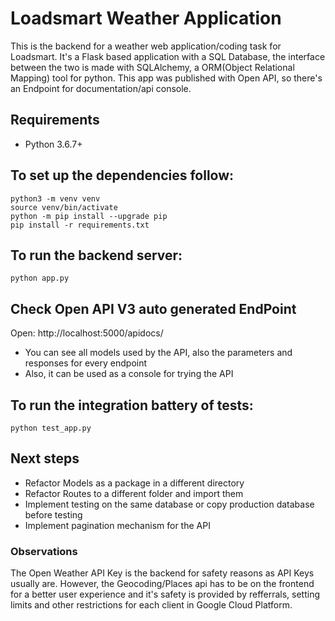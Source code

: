 # Loadsmart Weather Application
This is the backend for a weather web application/coding task for Loadsmart. It's a Flask based application with a SQL Database, the interface between the two is made with SQLAlchemy, a ORM(Object Relational Mapping) tool for python. This app was published with Open API, so there's an Endpoint for documentation/api console.

## Requirements
- Python 3.6.7+

## To set up the dependencies follow:
```
python3 -m venv venv
source venv/bin/activate
python -m pip install --upgrade pip
pip install -r requirements.txt
```

## To run the backend server:

```
python app.py
```

## Check Open API V3 auto generated EndPoint

Open: http://localhost:5000/apidocs/

- You can see all models used by the API, also the parameters and responses for every endpoint
- Also, it can be used as a console for trying the API

## To run the integration battery of tests:

```
python test_app.py
```

## Next steps
- Refactor Models as a package in a different directory
- Refactor Routes to a different folder and import them
- Implement testing on the same database or copy production database before testing
- Implement pagination mechanism for the API

### Observations
The Open Weather API Key is the backend for safety reasons as API Keys usually are. However, the Geocoding/Places api has to be on the frontend for a better user experience and it's safety is provided by refferrals, setting limits and other restrictions for each client in Google Cloud Platform.
